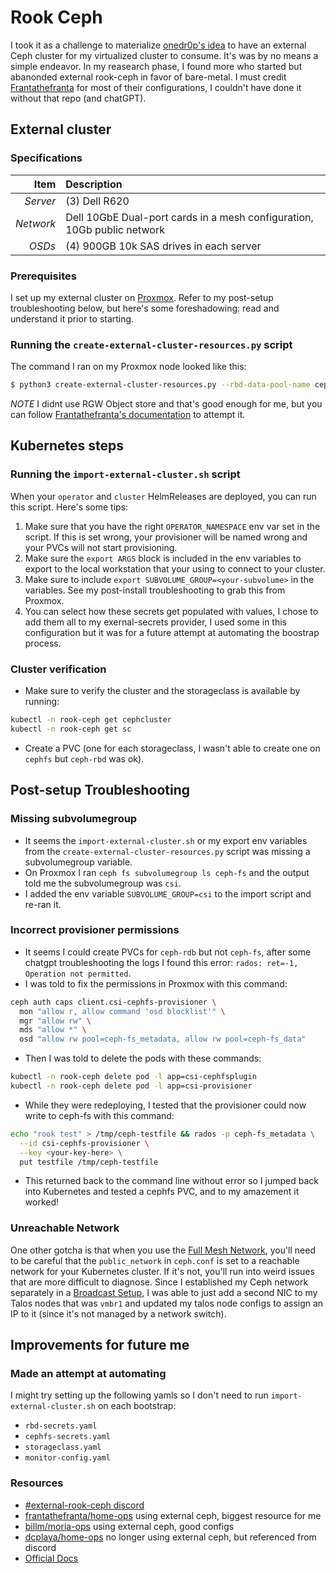 # Rook Ceph
I took it as a challenge to materialize [onedr0p's idea](https://onedr0p.github.io/home-ops/notes/proxmox-considerations.html) to have an external Ceph cluster for my virtualized cluster to consume. It's was by no means a simple endeavor. In my reasearch phase, I found more who started but abanonded external rook-ceph in favor of bare-metal. I must credit [Frantathefranta](https://github.com/frantathefranta/home-ops/) for most of their configurations, I couldn't have done it without that repo (and chatGPT).

## External cluster
### Specifications
| Item      | Description                                                             |
| --------: | :---------------------------------------------------------------------- |
| *Server*  | (3) Dell R620                                                           |
| *Network* | Dell 10GbE Dual-port cards in a mesh configuration, 10Gb public network |
| *OSDs*    | (4) 900GB 10k SAS drives in each server                                 |

### Prerequisites
I set up my external cluster on [Proxmox](https://pve.proxmox.com/wiki/Deploy_Hyper-Converged_Ceph_Cluster). Refer to my post-setup troubleshooting below, but here's some foreshadowing: read and understand it prior to starting.

### Running the `create-external-cluster-resources.py` script
The command I ran on my Proxmox node looked like this:
```bash
$ python3 create-external-cluster-resources.py --rbd-data-pool-name ceph-vm  --namespace rook-ceph-external --format bash --monitoring-endpoint 10.10.10.1  --cephfs-filesystem-name ceph-fs --ceph-conf /etc/pve/ceph.conf --v2-port-enable --output rook-ceph.env
```
*NOTE* I didnt use RGW Object store and that's good enough for me, but you can follow [Frantathefranta's documentation](https://github.com/frantathefranta/home-ops/) to attempt it.

## Kubernetes steps
### Running the `import-external-cluster.sh` script
When your `operator` and `cluster` HelmReleases are deployed, you can run this script. Here's some tips:
 1. Make sure that you have the right `OPERATOR_NAMESPACE` env var set in the script. If this is set wrong, your provisioner will be named wrong and your PVCs will not start provisioning.
 2. Make sure the `export ARGS` block is included in the env variables to export to the local workstation that your using to connect to your cluster.
 3. Make sure to include `export SUBVOLUME_GROUP=<your-subvolume>` in the variables. See my post-install troubleshooting to grab this from Proxmox.
 4. You can select how these secrets get populated with values, I chose to add them all to my exernal-secrets provider, I used some in this configuration but it was for a future attempt at automating the boostrap process.

### Cluster verification
 - Make sure to verify the cluster and the storageclass is available by running:
```bash
kubectl -n rook-ceph get cephcluster
kubectl -n rook-ceph get sc
```
 - Create a PVC (one for each storageclass, I wasn't able to create one on `cephfs` but `ceph-rbd` was ok).

## Post-setup Troubleshooting
### Missing subvolumegroup
- It seems the `import-external-cluster.sh` or my export env variables from the `create-external-cluster-resources.py` script was missing a subvolumegroup variable.
- On Proxmox I ran `ceph fs subvolumegroup ls ceph-fs` and the output told me the subvolumegroup was `csi`.
- I added the env variable `SUBVOLUME_GROUP=csi` to the import script and re-ran it.

### Incorrect provisioner permissions
- It seems I could create PVCs for `ceph-rdb` but not `ceph-fs`, after some chatgpt troubleshooting the logs I found this error: `rados: ret=-1, Operation not permitted`.
- I was told to fix the permissions in Proxmox with this command:
```bash
ceph auth caps client.csi-cephfs-provisioner \
  mon "allow r, allow command 'osd blocklist'" \
  mgr "allow rw" \
  mds "allow *" \
  osd "allow rw pool=ceph-fs_metadata, allow rw pool=ceph-fs_data"
```
- Then I was told to delete the pods with these commands:
```bash
kubectl -n rook-ceph delete pod -l app=csi-cephfsplugin
kubectl -n rook-ceph delete pod -l app=csi-provisioner
```
- While they were redeploying, I tested that the provisioner could now write to ceph-fs with this command:
```bash
echo "rook test" > /tmp/ceph-testfile && rados -p ceph-fs_metadata \
  --id csi-cephfs-provisioner \
  --key <your-key-here> \
  put testfile /tmp/ceph-testfile
```
- This returned back to the command line without error so I jumped back into Kubernetes and tested a cephfs PVC, and to my amazement it worked!

### Unreachable Network
One other gotcha is that when you use the [Full Mesh Network](https://pve.proxmox.com/wiki/Full_Mesh_Network_for_Ceph_Server), you'll need to be careful that the `public_network` in `ceph.conf` is set to a reachable network for your Kubernetes cluster. If it's not, you'll run into weird issues that are more difficult to diagnose. Since I established my Ceph network separately in a [Broadcast Setup](https://pve.proxmox.com/wiki/Full_Mesh_Network_for_Ceph_Server#Broadcast_Setup), I was able to just add a second NIC to my Talos nodes that was `vmbr1` and updated my talos node configs to assign an IP to it (since it's not managed by a network switch).

## Improvements for future me
### Made an attempt at automating
I might try setting up the following yamls so I don't need to run `import-external-cluster.sh` on each  bootstrap:
 - `rbd-secrets.yaml`
 - `cephfs-secrets.yaml`
 - `storageclass.yaml`
 - `monitor-config.yaml`

### Resources
 - [#external-rook-ceph discord](https://discord.com/channels/673534664354430999/1023423088563597322)
 - [frantathefranta/home-ops](https://github.com/frantathefranta/home-ops/tree/main/kubernetes/apps/rook-ceph-external/rook-ceph) using external ceph, biggest resource for me
 - [billm/moria-ops](https://github.com/billm/moria-ops/blob/main/kubernetes/moria/apps/storage/rook-ceph/cluster/helmrelease.yaml) using external ceph, good configs
 - [dcplaya/home-ops](https://github.com/dcplaya/home-ops/tree/main/kubernetes/apps/rook-ceph/rook-ceph) no longer using external ceph, but referenced from discord
 - [Official Docs](https://rook.io/docs/rook/latest-release/CRDs/Cluster/external-cluster/external-cluster/)
